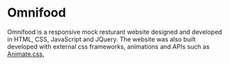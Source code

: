 # Omnifood
Omnifood is a responsive mock resturant website designed and developed in HTML, CSS, JavaScript and JQuery. The website was also built developed with external css frameworks, animations and APIs such as [Animate.css](https://daneden.github.io/animate.css/),
